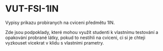 # VUT-FSI-1IN
Vypisy prikazu probiranych na cviceni předmětu 1IN.

Zde jsou podpoklady, které mohou využít studenti k vlastnímu testování a opakování probrané látky, pokud to nestihli na cviceni, ci si je chteji vyzkouset vicekrat v klidu s vlastnimi prametry.
